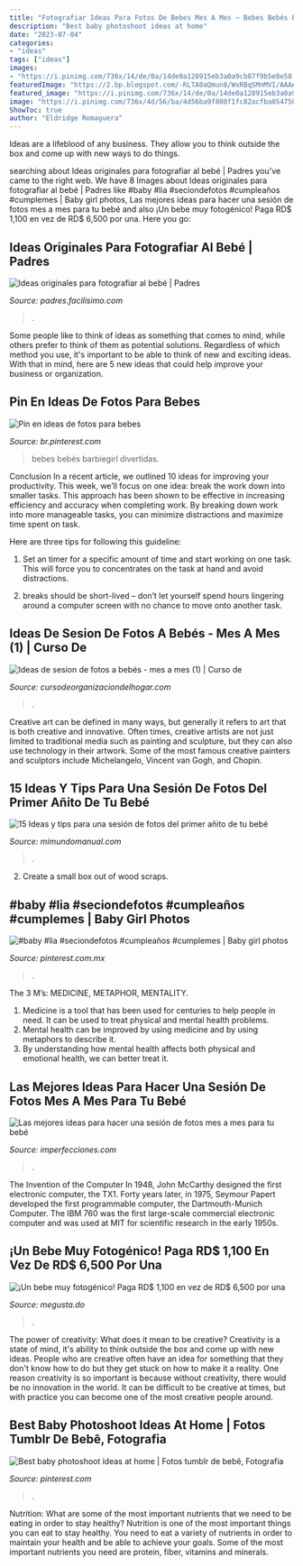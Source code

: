 ```yaml
---
title: "Fotografiar Ideas Para Fotos De Bebes Mes A Mes ~ Bebes Bebés Barbiegirl Divertidas"
description: "Best baby photoshoot ideas at home"
date: "2023-07-04"
categories:
- "ideas"
tags: ["ideas"]
images:
- "https://i.pinimg.com/736x/14/de/0a/14de0a128915eb3a0a9cb87f9b5e8e58.jpg"
featuredImage: "https://2.bp.blogspot.com/-RLTA0aQmun8/WxRBqSMnMVI/AAAAAAAA4rA/BrKNFLOyrNAczM-o4zrHt4ze1hMkY9iLQCLcBGAs/s320/ideas-para-tomar-fotos-a-tu-bebe-cumple-mes3.jpg"
featured_image: "https://i.pinimg.com/736x/14/de/0a/14de0a128915eb3a0a9cb87f9b5e8e58.jpg"
image: "https://i.pinimg.com/736x/4d/56/ba/4d56ba9f808f1fc82acfba05475085ed.jpg"
ShowToc: true
author: "Eldridge Romaguera"
---
```



Ideas are a lifeblood of any business. They allow you to think outside the box and come up with new ways to do things.

	

		
searching about Ideas originales para fotografiar al bebé | Padres you've came to the right web. We have 8 Images about Ideas originales para fotografiar al bebé | Padres like #baby #lia #seciondefotos #cumpleaños #cumplemes | Baby girl photos, Las mejores ideas para hacer una sesión de fotos mes a mes para tu bebé and also ¡Un bebe muy fotogénico! Paga RD$ 1,100 en vez de RD$ 6,500 por una. Here you go:
		
    
## Ideas Originales Para Fotografiar Al Bebé | Padres

<img loading=lazy src="https://estag.fimagenes.com/imagenesred/9380833.jpg" onerror="this.onerror=null;this.src='https://tse2.mm.bing.net/th?id=OIP.I_iIIpGafzxBf9m6-eiOLAHaC-&amp;pid=15.1';" alt="Ideas originales para fotografiar al bebé | Padres">

_Source: padres.facilisimo.com_

>. 

	

Some people like to think of ideas as something that comes to mind, while others prefer to think of them as potential solutions. Regardless of which method you use, it's important to be able to think of new and exciting ideas. With that in mind, here are 5 new ideas that could help improve your business or organization.

    
## Pin En Ideas De Fotos Para Bebes

<img loading=lazy src="https://i.pinimg.com/736x/97/d0/e4/97d0e4356a2e479af57338d35f2e7b1f.jpg" onerror="this.onerror=null;this.src='https://tse4.mm.bing.net/th?id=OIP.MtKPhK2K4iVGe0E_OHFHswHaKR&amp;pid=15.1';" alt="Pin en ideas de fotos para bebes">

_Source: br.pinterest.com_

>bebes bebés barbiegirl divertidas. 

	

Conclusion
In a recent article, we outlined 10 ideas for improving your productivity. This week, we’ll focus on one idea: break the work down into smaller tasks.
This approach has been shown to be effective in increasing efficiency and accuracy when completing work. By breaking down work into more manageable tasks, you can minimize distractions and maximize time spent on task.

Here are three tips for following this guideline:

1) Set an timer for a specific amount of time and start working on one task. This will force you to concentrates on the task at hand and avoid distractions.

2) breaks should be short-lived – don’t let yourself spend hours lingering around a computer screen with no chance to move onto another task.

    
## Ideas De Sesion De Fotos A Bebés - Mes A Mes (1) | Curso De

<img loading=lazy src="https://cursodeorganizaciondelhogar.com/wp-content/uploads/2016/09/Ideas-de-sesion-de-fotos-a-bebés-mes-a-mes-1-512x1024.jpg" onerror="this.onerror=null;this.src='https://tse4.mm.bing.net/th?id=OIP.SRFAfR5-PJZEKEHgJbQXTAHaO0&amp;pid=15.1';" alt="Ideas de sesion de fotos a bebés - mes a mes (1) | Curso de">

_Source: cursodeorganizaciondelhogar.com_

>. 

	

Creative art can be defined in many ways, but generally it refers to art that is both creative and innovative. Often times, creative artists are not just limited to traditional media such as painting and sculpture, but they can also use technology in their artwork. Some of the most famous creative painters and sculptors include Michelangelo, Vincent van Gogh, and Chopin.

    
## 15 Ideas Y Tips Para Una Sesión De Fotos Del Primer Añito De Tu Bebé

<img loading=lazy src="https://2.bp.blogspot.com/-RLTA0aQmun8/WxRBqSMnMVI/AAAAAAAA4rA/BrKNFLOyrNAczM-o4zrHt4ze1hMkY9iLQCLcBGAs/s320/ideas-para-tomar-fotos-a-tu-bebe-cumple-mes3.jpg" onerror="this.onerror=null;this.src='https://tse2.mm.bing.net/th?id=OIP.df9496ZiAGDDppccDXC1HwAAAA&amp;pid=15.1';" alt="15 Ideas y tips para una sesión de fotos del primer añito de tu bebé">

_Source: mimundomanual.com_

>. 

	

2. Create a small box out of wood scraps.

    
## #baby #lia #seciondefotos #cumpleaños #cumplemes | Baby Girl Photos

<img loading=lazy src="https://i.pinimg.com/736x/14/de/0a/14de0a128915eb3a0a9cb87f9b5e8e58.jpg" onerror="this.onerror=null;this.src='https://tse2.mm.bing.net/th?id=OIP.oAKB2BY17qZP4Gp3BzyH1wHaF_&amp;pid=15.1';" alt="#baby #lia #seciondefotos #cumpleaños #cumplemes | Baby girl photos">

_Source: pinterest.com.mx_

>. 

	

The 3 M’s: MEDICINE, METAPHOR, MENTALITY.
1. Medicine is a tool that has been used for centuries to help people in need. It can be used to treat physical and mental health problems.
2. Mental health can be improved by using medicine and by using metaphors to describe it.
3. By understanding how mental health affects both physical and emotional health, we can better treat it.

    
## Las Mejores Ideas Para Hacer Una Sesión De Fotos Mes A Mes Para Tu Bebé

<img loading=lazy src="https://www.blogdelfotografo.com/wp-content/uploads/2015/01/Louish-Pixel_Creatividad.jpg" onerror="this.onerror=null;this.src='https://tse2.mm.bing.net/th?id=OIP.DvGSaw765fm_xtAXDEW0CAHaE8&amp;pid=15.1';" alt="Las mejores ideas para hacer una sesión de fotos mes a mes para tu bebé">

_Source: imperfecciones.com_

>. 

	

The Invention of the Computer
In 1948, John McCarthy designed the first electronic computer, the TX1. Forty years later, in 1975, Seymour Papert developed the first programmable computer, the Dartmouth-Munich Computer. The IBM 760 was the first large-scale commercial electronic computer and was used at MIT for scientific research in the early 1950s.

    
## ¡Un Bebe Muy Fotogénico! Paga RD$ 1,100 En Vez De RD$ 6,500 Por Una

<img loading=lazy src="https://megusta.do/storage/32000/2281/34a3f3d0c8a59ccc0d0d6a0c8e7fd5fd.jpg" onerror="this.onerror=null;this.src='https://tse4.mm.bing.net/th?id=OIP.F0d281SUknsr5sbNRXOOrAHaEw&amp;pid=15.1';" alt="¡Un bebe muy fotogénico! Paga RD$ 1,100 en vez de RD$ 6,500 por una">

_Source: megusta.do_

>. 

	

The power of creativity: What does it mean to be creative?
Creativity is a state of mind, it's ability to think outside the box and come up with new ideas. People who are creative often have an idea for something that they don't know how to do but they get stuck on how to make it a reality. One reason creativity is so important is because without creativity, there would be no innovation in the world. It can be difficult to be creative at times, but with practice you can become one of the most creative people around.

    
## Best Baby Photoshoot Ideas At Home | Fotos Tumblr De Bebê, Fotografia

<img loading=lazy src="https://i.pinimg.com/736x/4d/56/ba/4d56ba9f808f1fc82acfba05475085ed.jpg" onerror="this.onerror=null;this.src='https://tse3.mm.bing.net/th?id=OIP.HgGNWBKBSbP1IkUP-1yL9wHaLH&amp;pid=15.1';" alt="Best baby photoshoot ideas at home | Fotos tumblr de bebê, Fotografia">

_Source: pinterest.com_

>. 

	

Nutrition: What are some of the most important nutrients that we need to be eating in order to stay healthy?
Nutrition is one of the most important things you can eat to stay healthy. You need to eat a variety of nutrients in order to maintain your health and be able to achieve your goals. Some of the most important nutrients you need are protein, fiber, vitamins and minerals.

